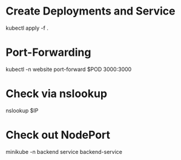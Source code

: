 # Create Deployments and Service
kubectl apply -f .

# Port-Forwarding
kubectl -n website port-forward $POD 3000:3000 

# Check via nslookup
nslookup $IP

# Check out NodePort
minikube -n backend service backend-service
